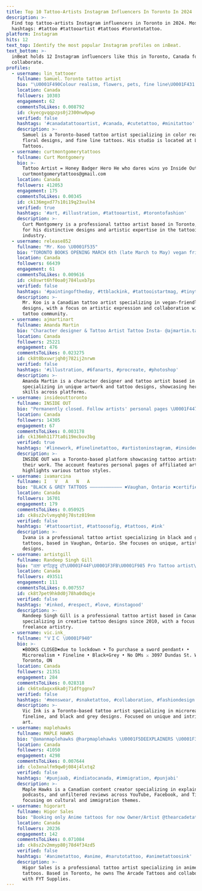 ```yaml
---
title: Top 10 Tattoo-Artists Instagram Influencers In Toronto In 2024
description: >-
  Find top tattoo-artists Instagram influencers in Toronto in 2024. Most popular
  hashtags: #tattoo #tattooartist #tattoos #torontotattoo.
platform: Instagram
hits: 12
text_top: Identify the most popular Instagram profiles on inBeat.
text_bottom: >-
  inBeat holds 12 Instagram influencers like this in Toronto, Canada for you to
  collaborate.
profiles:
  - username: lin_tattooer
    fullname: Samuel．Toronto tattoo artist
    bio: "\U0001F490Colour realism, flowers, pets, fine line\U0001F431 \U0001F1E8\U0001F1E6Toronto books open for October to December\U0001F98B \U0001F4CD717 Queen St East, Toronto\U0001F1E8\U0001F1E6 ❤️Studio @lovestrucktattoos"
    location: Canada
    followers: 10303
    engagement: 62
    commentsToLikes: 0.008792
    id: ckyecgvqqpzps0j2300nw0pwp
    verified: false
    hashtags: '#canadatattooartist, #canada, #cutetattoo, #minitattoo'
    description: >-
      Samuel is a Toronto-based tattoo artist specializing in color realism,
      floral designs, and fine line tattoos. His studio is located at Lovestruck
      Tattoos.
  - username: curtmontgomerytattoos
    fullname: Curt Montgomery
    bio: >-
      Tattoo Artist = Honey Badger Hero He who dares wins yo Inside Out Toronto
      curtmontgomerytattoos@gmail.com
    location: Canada
    followers: 412053
    engagement: 175
    commentsToLikes: 0.00345
    id: ck136mgxd77s10i19q23xulh4
    verified: true
    hashtags: '#art, #illustration, #tattooartist, #torontofashion'
    description: >-
      Curt Montgomery is a professional tattoo artist based in Toronto, known
      for his distinctive designs and artistic expertise in the tattooing
      industry.
  - username: release852
    fullname: "Mr. Koo \U0001F535"
    bio: "TORONTO BOOKS OPENING MARCH 6th (late March to May) vegan friendly ink \U0001F331 dm for collaborations"
    location: Canada
    followers: 66439
    engagement: 61
    commentsToLikes: 0.009616
    id: ck8swrt6hf0oa0j784luxb7ps
    verified: false
    hashtags: '#paintingoftheday, #ttblackink, #tattooistartmag, #tinytattoo'
    description: >-
      Mr. Koo is a Canadian tattoo artist specializing in vegan-friendly
      designs, with a focus on artistic expression and collaboration within the
      tattoo community.
  - username: ajmartinart
    fullname: Amanda Martin
    bio: "Character designer & Tattoo Artist Tattoo Insta- @ajmartin.tattoos \U0001F31F Toronto \U0001F1E8\U0001F1E6 Please credit if you post my work :)"
    location: Canada
    followers: 25221
    engagement: 476
    commentsToLikes: 0.023275
    id: ck8t0bxvwrjqh0j782ij2nrwm
    verified: false
    hashtags: '#illustration, #6fanarts, #procreate, #photoshop'
    description: >-
      Amanda Martin is a character designer and tattoo artist based in Toronto,
      specializing in unique artwork and tattoo designs, showcasing her creative
      skills across platforms.
  - username: insideouttoronto
    fullname: INSIDE OUT
    bio: "Permanently closed. Follow artists' personal pages \U0001F447 @alexsappy @_novaraye @love______letters @qsl.tattoo @earthyliltats @cavescene"
    location: Canada
    followers: 14305
    engagement: 67
    commentsToLikes: 0.003178
    id: ck136mh1177ta0i19mcbov3bg
    verified: true
    hashtags: '#linework, #finelinetattoo, #artistoninstagram, #insideouttoronto'
    description: >-
      INSIDE OUT was a Toronto-based platform showcasing tattoo artists and
      their work. The account features personal pages of affiliated artists and
      highlights various tattoo styles.
  - username: ivamarcina
    fullname: I   V   A   N   A
    bio: "BLACK & GREY TATTOOS ———————————— ✖️Vaughan, Ontario ✖️certified weirdo ⚰️ ✖️inquiries via email only \U0001F4E9 ✖️booked for 2020, VIP only @dreamworxink"
    location: Canada
    followers: 16701
    engagement: 179
    commentsToLikes: 0.050925
    id: ck8sz2vlvmyqh0j78stz019nm
    verified: false
    hashtags: '#tattooartist, #tattoosofig, #tattoos, #ink'
    description: >-
      Ivana is a professional tattoo artist specializing in black and grey
      tattoos, based in Vaughan, Ontario. She focuses on unique, artistic
      designs.
  - username: artistgill
    fullname: Randeep Singh Gill
    bio: "ਕਲਾ ਵਾਹਿਗੁਰੂ ਦੀ\U0001F44F\U0001F3FB\U0001F985 Pro Tattoo artist\U0001F3A8\U0001F489SINCE 2010 All Canada \U0001F341\U0001F4CD\U0001F1E8\U0001F1E6 Freelance ✈️ INQUIRIES\U0001F919\U0001F3FB\U0001F1E8\U0001F1E6+1 (365) 822-6111 \U0001F919\U0001F3FB\U0001F1EE\U0001F1F3+91 9855407907,"
    location: Canada
    followers: 493511
    engagement: 111
    commentsToLikes: 0.007557
    id: ck8t7pet9hk0d0j78ha0dbqje
    verified: false
    hashtags: '#inked, #respect, #love, #instagood'
    description: >-
      Randeep Singh Gill is a professional tattoo artist based in Canada,
      specializing in creative tattoo designs since 2010, with a focus on
      freelance artistry.
  - username: vic.ink_
    fullname: "ＶＩＣ \U0001F940"
    bio: >-
      ✖️BOOKS CLOSED✖️due to lockdown • To purchase a sword pendant⬇️ •
      Microrealism • Fineline • Black+Grey • No DMs ⚔️ 3097 Dundas St. W,
      Toronto, ON
    location: Canada
    followers: 21351
    engagement: 284
    commentsToLikes: 0.028318
    id: ck6txdagxx6ka0j71dftggnv7
    verified: false
    hashtags: '#menswear, #snaketattoo, #collaboration, #fashiondesign'
    description: >-
      Vic Ink is a Toronto-based tattoo artist specializing in microrealism,
      fineline, and black and grey designs. Focused on unique and intricate body
      art.
  - username: maplehawks
    fullname: MAPLE HAWKS
    bio: "@amanmaplehawks @harpmaplehawks \U0001F5DE️EXPLAINERS \U0001F399️PODCASTS \U0001F3A4UNFILTERED MAPLE \U0001F3A5REVIEWS \U0001F3ACYT/FB/TIKTOK DM- MAIL FOR PROMOTION \U0001F4ECmaplehawk6@gmail.com"
    location: Canada
    followers: 41050
    engagement: 4298
    commentsToLikes: 0.007644
    id: clo3xnalfm9qw0j084j4lxtq2
    verified: false
    hashtags: '#punjaab, #indiatocanada, #immigration, #punjabi'
    description: >-
      Maple Hawks is a Canadian content creator specializing in explainers,
      podcasts, and unfiltered reviews across YouTube, Facebook, and TikTok,
      focusing on cultural and immigration themes.
  - username: higorart
    fullname: Higor Sales
    bio: "Booking only Anime tattoos for now Owner/Artist @thearcadetattoos No DMs Email Only: higorsalesart@gmail.com •FYT Pro Artist @fytsupplies \U0001F4CCToronto \U0001F341"
    location: Canada
    followers: 20236
    engagement: 142
    commentsToLikes: 0.071084
    id: ck8sz2v2mmyp80j78d4f34zd5
    verified: false
    hashtags: '#animetattoo, #anime, #narutotattoo, #animetattoosink'
    description: >-
      Higor Sales is a professional tattoo artist specializing in anime-themed
      tattoos. Based in Toronto, he owns The Arcade Tattoos and collaborates
      with FYT Supplies.
---
```


